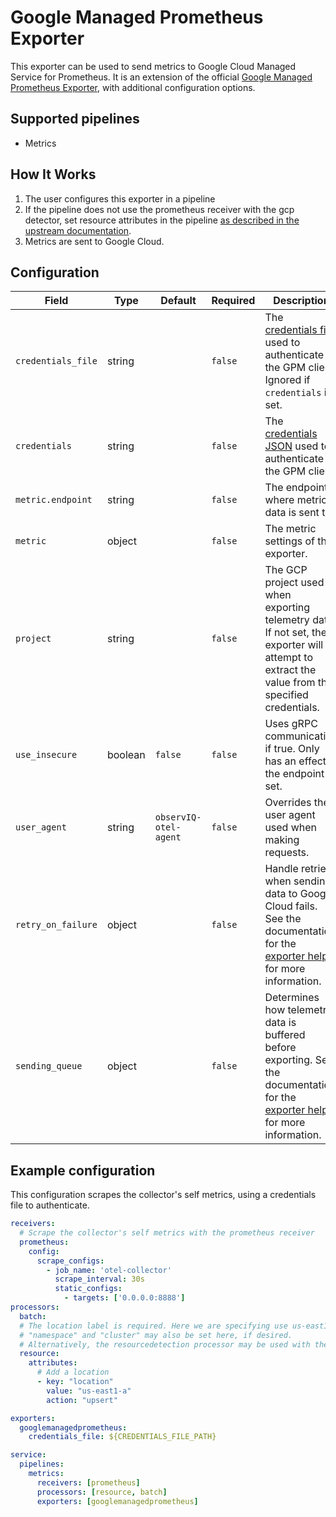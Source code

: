 # Google Managed Prometheus Exporter

This exporter can be used to send metrics to Google Cloud Managed Service for Prometheus. It is an extension of the official 
[Google Managed Prometheus Exporter](https://github.com/open-telemetry/opentelemetry-collector-contrib/blob/v0.77.0/exporter/googlemanagedprometheusexporter), with additional configuration options.

## Supported pipelines
- Metrics

## How It Works
1. The user configures this exporter in a pipeline
2. If the pipeline does not use the prometheus receiver with the gcp detector, set resource attributes in the pipeline [as described in the upstream documentation](https://github.com/open-telemetry/opentelemetry-collector-contrib/blob/v0.77.0/exporter/googlemanagedprometheusexporter#resource-attribute-handling).
3. Metrics are sent to Google Cloud.

## Configuration
| Field              | Type    | Default               | Required | Description                                                                                                                                                                                                                                 |
|--------------------|---------|-----------------------|----------|---------------------------------------------------------------------------------------------------------------------------------------------------------------------------------------------------------------------------------------------|
| `credentials_file` | string  |                       | `false`  | The [credentials file](https://developers.google.com/workspace/guides/create-credentials#service-account) used to authenticate the GPM client. Ignored if `credentials` is set.                                                                                                                                                  |
| `credentials`      | string  |                       | `false`  | The [credentials JSON](https://developers.google.com/workspace/guides/create-credentials#service-account) used to authenticate the GPM client.                                                                                                                                                                                   |
| `metric.endpoint`  | string  |                       | `false`  | The endpoint where metric data is sent to.                                                                                                                                                                                                  |
| `metric`           | object  |                       | `false`  | The metric settings of the exporter.                                                                                                                                                                                                        |
| `project`          | string  |                       | `false`  | The GCP project used when exporting telemetry data. If not set, the exporter will attempt to extract the value from the specified credentials.                                                                                              |
| `use_insecure`     | boolean | `false`               | `false`  | Uses gRPC communication if true. Only has an effect if the endpoint is set.                                                                                                                                                                 |
| `user_agent`       | string  | `observIQ-otel-agent` | `false`  | Overrides the user agent used when making requests.                                                                                                                                                                                         |
| `retry_on_failure` | object  |                       | `false`  | Handle retries when sending data to Google Cloud fails. See the documentation for the [exporter helper](https://github.com/open-telemetry/opentelemetry-collector/blob/v0.77.0/exporter/exporterhelper/README.md) for more information.     |
| `sending_queue`    | object  |                       | `false`  | Determines how telemetry data is buffered before exporting. See the documentation for the [exporter helper](https://github.com/open-telemetry/opentelemetry-collector/blob/v0.77.0/exporter/exporterhelper/README.md) for more information. |

## Example configuration
This configuration scrapes the collector's self metrics, using a credentials file to authenticate.
```yaml
receivers:
  # Scrape the collector's self metrics with the prometheus receiver
  prometheus:
    config:
      scrape_configs:
        - job_name: 'otel-collector'
          scrape_interval: 30s
          static_configs:
            - targets: ['0.0.0.0:8888']
processors:
  batch:
  # The location label is required. Here we are specifying use us-east1-a.
  # "namespace" and "cluster" may also be set here, if desired.
  # Alternatively, the resourcedetection processor may be used with the "gcp" detector if running in gcp.
  resource:
    attributes:
      # Add a location 
      - key: "location"
        value: "us-east1-a"
        action: "upsert"

exporters:
  googlemanagedprometheus:
    credentials_file: ${CREDENTIALS_FILE_PATH}

service:
  pipelines:
    metrics:
      receivers: [prometheus]
      processors: [resource, batch]
      exporters: [googlemanagedprometheus]

```
